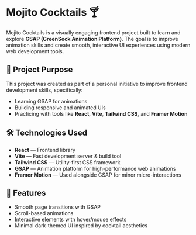 # Mojito Cocktails 🍸

Mojito Cocktails is a visually engaging frontend project built to learn and explore **GSAP (GreenSock Animation Platform)**. The goal is to improve animation skills and create smooth, interactive UI experiences using modern web development tools.

## 🚀 Project Purpose

This project was created as part of a personal initiative to improve frontend development skills, specifically:

- Learning GSAP for animations
- Building responsive and animated UIs
- Practicing with tools like **React**, **Vite**, **Tailwind CSS**, and **Framer Motion**

## 🛠️ Technologies Used

- **React** — Frontend library
- **Vite** — Fast development server & build tool
- **Tailwind CSS** — Utility-first CSS framework
- **GSAP** — Animation platform for high-performance web animations
- **Framer Motion** — Used alongside GSAP for minor micro-interactions

## 📸 Features

- Smooth page transitions with GSAP
- Scroll-based animations
- Interactive elements with hover/mouse effects
- Minimal dark-themed UI inspired by cocktail aesthetics